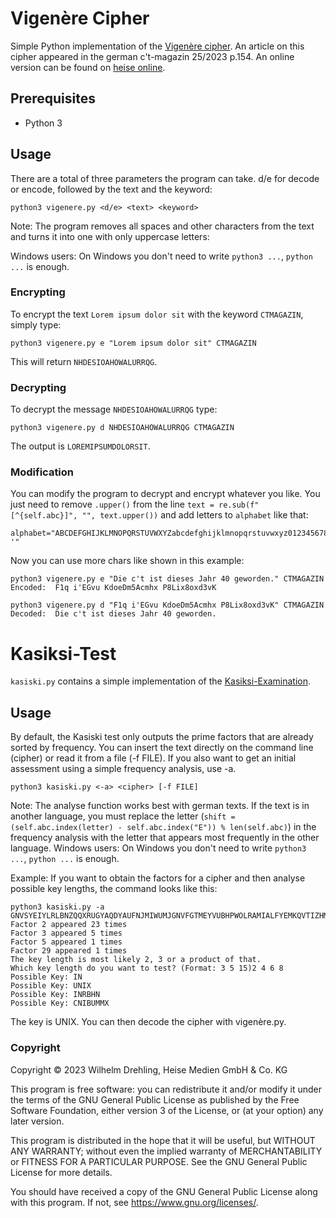 # Vigenère Cipher

Simple Python implementation of the [Vigenère cipher](https://en.wikipedia.org/wiki/Vigen%C3%A8re_cipher).
An article on this cipher appeared in the german c't-magazin 25/2023 p.154. An online version can be found on [heise online](https://www.heise.de/select/ct/2023/25/2327113243167325005).

## Prerequisites

- Python 3
 
## Usage

There are a total of three parameters the program can take. d/e for decode or encode, followed by the text and the keyword:

```
python3 vigenere.py <d/e> <text> <keyword>
```

Note: The program removes all spaces and other characters from the text and turns it into one with only uppercase letters:

Windows users: On Windows you don't need to write `python3 ...`, `python ...` is enough.

### Encrypting

To encrypt the text `Lorem ipsum dolor sit` with the keyword `CTMAGAZIN`, simply type:

```
python3 vigenere.py e "Lorem ipsum dolor sit" CTMAGAZIN
```

This will return `NHDESIOAHOWALURRQG`.

### Decrypting

To decrypt the message `NHDESIOAHOWALURRQG` type:

```
python3 vigenere.py d NHDESIOAHOWALURRQG CTMAGAZIN
```

The output is `LOREMIPSUMDOLORSIT`.

### Modification

You can modify the program to decrypt and encrypt whatever you like. You just need to remove ```.upper()``` from the line ```text = re.sub(f"[^{self.abc}]", "", text.upper())``` and add letters to ```alphabet``` like that:
```
alphabet="ABCDEFGHIJKLMNOPQRSTUVWXYZabcdefghijklmnopqrstuvwxyz0123456789,. '"
```
Now you can use more chars like shown in this example:
```
python3 vigenere.py e "Die c't ist dieses Jahr 40 geworden." CTMAGAZIN
Encoded:  F1q i'EGvu KdoeDm5Acmhx P8Lix8oxd3vK

python3 vigenere.py d "F1q i'EGvu KdoeDm5Acmhx P8Lix8oxd3vK" CTMAGAZIN
Decoded:  Die c't ist dieses Jahr 40 geworden.
```

# Kasiksi-Test

```kasiski.py``` contains a simple implementation of the [Kasiksi-Examination](https://en.wikipedia.org/wiki/Kasiski_examination).

## Usage

By default, the Kasiski test only outputs the prime factors that are already sorted by frequency. You can insert the text directly on the command line (cipher) or read it from a file (-f FILE). If you also want to get an initial assessment using a simple frequency analysis, use -a.

```
python3 kasiski.py <-a> <cipher> [-f FILE]
```
Note: The analyse function works best with german texts. If the text is in another language, you must replace the letter (```shift = (self.abc.index(letter) - self.abc.index("E")) % len(self.abc)```) in the frequency analysis with the letter that appears most frequently in the other language.
Windows users: On Windows you don't need to write `python3 ...`, `python ...` is enough.

Example: If you want to obtain the factors for a cipher and then analyse possible key lengths, the command looks like this:

```
python3 kasiski.py -a GNVSYEIYLRLBNZQQXRUGYAQDYAUFNJMIWUMJGNVFGTMEYVUBHPWOLRAMIALFYEMKQVTIZHMODRLBHOCZBFBXVRVBCAMYYFWKXRZBWUQCZEMRHQAZBEMFVGLXHAUFNQQBMRVZBVNCLRVFHQMOARELYUVICPPBHNZQ
Factor 2 appeared 23 times
Factor 3 appeared 5 times
Factor 5 appeared 1 times
Factor 29 appeared 1 times
The key length is most likely 2, 3 or a product of that.
Which key length do you want to test? (Format: 3 5 15)2 4 6 8
Possible Key: IN
Possible Key: UNIX
Possible Key: INRBHN
Possible Key: CNIBUMMX
```

The key is UNIX. You can then decode the cipher with vigenère.py. 

### Copyright

Copyright ©️ 2023 Wilhelm Drehling, Heise Medien GmbH & Co. KG

This program is free software: you can redistribute it and/or modify it under the terms of the GNU General Public License as published by the Free Software Foundation, either version 3 of the License, or (at your option) any later version.

This program is distributed in the hope that it will be useful, but WITHOUT ANY WARRANTY; without even the implied warranty of MERCHANTABILITY or FITNESS FOR A PARTICULAR PURPOSE. See the GNU General Public License for more details.

You should have received a copy of the GNU General Public License along with this program. If not, see https://www.gnu.org/licenses/.
